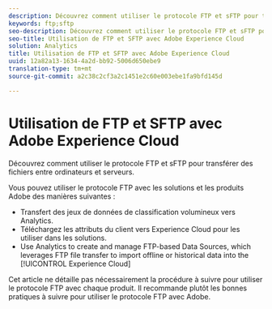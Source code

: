 ```yaml
---
description: Découvrez comment utiliser le protocole FTP et sFTP pour transférer des fichiers entre ordinateurs et serveurs.
keywords: ftp;sftp
seo-description: Découvrez comment utiliser le protocole FTP et sFTP pour transférer des fichiers entre ordinateurs et serveurs.
seo-title: Utilisation de FTP et SFTP avec Adobe Experience Cloud
solution: Analytics
title: Utilisation de FTP et SFTP avec Adobe Experience Cloud
uuid: 12a82a13-1634-4a2d-bb92-5006d650ebe9
translation-type: tm+mt
source-git-commit: a2c38c2cf3a2c1451e2c60e003ebe1fa9bfd145d

---
```



# Utilisation de FTP et SFTP avec Adobe Experience Cloud

Découvrez comment utiliser le protocole FTP et sFTP pour transférer des fichiers entre ordinateurs et serveurs.

Vous pouvez utiliser le protocole FTP avec les solutions et les produits Adobe des manières suivantes :

* Transfert des jeux de données de classification volumineux vers Analytics.
* Téléchargez les attributs du client vers Experience Cloud pour les utiliser dans les solutions.
* Use Analytics to create and manage FTP-based Data Sources, which leverages FTP file transfer to import offline or historical data into the [!UICONTROL Experience Cloud]

Cet article ne détaille pas nécessairement la procédure à suivre pour utiliser le protocole FTP avec chaque produit. Il recommande plutôt les bonnes pratiques à suivre pour utiliser le protocole FTP avec Adobe.
